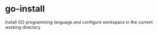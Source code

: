 go-install
==========

Install GO programming language and configure workspace in the current working directory
